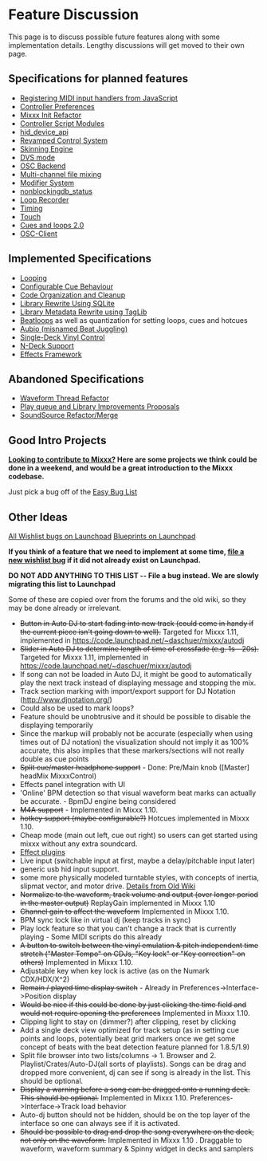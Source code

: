 # Feature Discussion

This page is to discuss possible future features along with some
implementation details. Lengthy discussions will get moved to their own
page.

## Specifications for planned features

  - [Registering MIDI input handlers from
    JavaScript](Registering%20MIDI%20input%20handlers%20from%20JavaScript)
  - [Controller Preferences](Controller%20Preferences)
  - [Mixxx Init Refactor](Mixxx%20Init%20Refactor)
  - [Controller Script Modules](Controller%20Script%20Modules)
  - [hid\_device\_api](hid_device_api)
  - [Revamped Control System](Revamped%20Control%20System)
  - [Skinning Engine](Skinning%20Engine)
  - [DVS mode](DVS%20mode)
  - [OSC Backend](OSC%20Backend)
  - [Multi-channel file mixing](Multi-channel%20file%20mixing)
  - [Modifier System](Modifier%20System)
  - [nonblockingdb\_status](nonblockingdb_status)
  - [Loop Recorder](Loop%20Recorder)
  - [Timing](Timing)
  - [Touch](Touch)
  - [Cues and loops 2.0](Cues%20and%20loops%202.0)
  - [OSC-Client](OSC-Client)

## Implemented Specifications

  - [Looping](Looping)
  - [Configurable Cue Behaviour](Configurable%20Cue%20Behaviour)
  - [Code Organization and Cleanup](Code%20Organization%20and%20Cleanup)
  - [Library Rewrite Using SQLite](Library%20Rewrite%20Using%20SQLite)
  - [Library Metadata Rewrite using
    TagLib](Library%20Metadata%20Rewrite%20using%20TagLib)
  - [Beatloops](Beatloops) as well as quantization for setting loops,
    cues and hotcues
  - [Aubio (misnamed Beat
    Juggling)](Aubio%20\(misnamed%20Beat%20Juggling\))
  - [Single-Deck Vinyl Control](Single-Deck%20Vinyl%20Control)
  - [N-Deck Support](N-Deck%20Support)
  - [Effects Framework](Effects%20Framework)

## Abandoned Specifications

  - [Waveform Thread Refactor](Waveform%20Thread%20Refactor)
  - [Play queue and Library Improvements
    Proposals](playqueue_and_library_improvements_proposals)
  - [SoundSource Refactor/Merge](SoundSource%20Refactor/Merge)

## Good Intro Projects

**[Looking to contribute to
Mixxx?](http://mixxx.org/manual/latest/chapters/getting_involved.html)
Here are some projects we think could be done in a weekend, and would be
a great introduction to the Mixxx codebase.**

Just pick a bug off of the [Easy Bug
List](https://bugs.launchpad.net/mixxx/+bugs?field.tag=easy)

## Other Ideas

[All Wishlist bugs on
Launchpad](https://bugs.launchpad.net/mixxx/+bugs?field.searchtext=&orderby=-importance&search=Search&field.importance:list=WISHLIST&assignee_option=any&field.assignee=&field.bug_reporter=&field.bug_supervisor=&field.bug_commenter=&field.subscriber=&field.omit_dupes.used=&field.omit_dupes=on&field.has_patch.used=&field.has_cve.used=&field.tag=&field.tags_combinator=ANY)
[Blueprints on Launchpad](https://blueprints.launchpad.net/mixxx)

**If you think of a feature that we need to implement at some time,
[file a new wishlist bug](https://bugs.launchpad.net/mixxx/+filebug) if
it did not already exist on Launchpad.**

**DO NOT ADD ANYTHING TO THIS LIST -- File a bug instead. We are slowly
migrating this list to Launchpad**

Some of these are copied over from the forums and the old wiki, so they
may be done already or irrelevant.

  - ~~Button in Auto DJ to start fading into new track (could come in
    handy if the current piece isn't going down to well).~~ Targeted for
    Mixxx 1.11, implemented in
    <https://code.launchpad.net/~daschuer/mixxx/autodj>
  - ~~Slider in Auto DJ to determine length of time of crossfade (e.g.
    1s - 20s).~~ Targeted for Mixxx 1.11, implemented in
    <https://code.launchpad.net/~daschuer/mixxx/autodj>
  - If song can not be loaded in Auto DJ, it might be good to
    automatically play the next track instead of displaying message and
    stopping the mix.
  - Track section marking with import/export support for DJ Notation
    (<http://www.djnotation.org/>)
  - Could also be used to mark loops?
  - Feature should be unobtrusive and it should be possible to disable
    the displaying temporarily
  - Since the markup will probably not be accurate (especially when
    using times out of DJ notation) the visualization should not imply
    it as 100% accurate, this also implies that these markers/sections
    will not really double as cue points
  - ~~Split cue/master headphone support~~ - Done: Pre/Main knob
    (\[Master\] headMix MixxxControl)
  - Effects panel integration with UI
  - 'Online' BPM detection so that visual waveform beat marks can
    actually be accurate. - BpmDJ engine being considered
  - ~~M4A support~~ - Implemented in Mixxx 1.10.
  - ~~hotkey support (maybe configurable?)~~ Hotcues implemented in
    Mixxx 1.10.
  - Cheap mode (main out left, cue out right) so users can get started
    using mixxx without any extra soundcard.
  - [Effect plugins](PluginIdeas)
  - Live input (switchable input at first, maybe a delay/pitchable input
    later)
  - generic usb hid input support.
  - some more physically modeled turntable styles, with concepts of
    inertia, slipmat vector, and motor drive. [Details from Old
    Wiki](http://mixxx.sourceforge.net/wiki/index.php/Deck_Remodeling)
  - ~~Normalize to the waveform, track volume and output (over longer
    period in the master output)~~ ReplayGain implemented in Mixxx 1.10
  - ~~Channel gain to affect the waveform~~ Implemented in Mixxx 1.10.
  - BPM sync lock like in virtual dj (keep tracks in sync)
  - Play lock feature so that you can't change a track that is currently
    playing - Some MIDI scripts do this already
  - ~~A button to switch between the vinyl emulation & pitch independent
    time stretch ("Master Tempo" on CDJs, "Key lock" or "Key correction"
    on others)~~ Implemented in Mixxx 1.10.
  - Adjustable key when key lock is active (as on the Numark
    CDX/HDX/X^2)
  - ~~Remain / played time display switch~~ - Already in
    Preferences-\>Interface-\>Position display
  - ~~Would be nice if this could be done by just clicking the time
    field and would not require opening the preferences~~ Implemented in
    Mixxx 1.10.
  - Clipping light to stay on (dimmer?) after clipping, reset by
    clicking
  - Add a single deck view optimized for track setup (as in setting cue
    points and loops, potentially beat grid markers once we get some
    concept of beats with the beat detection feature planned for
    1.8.5/1.9)
  - Split file browser into two lists/columns -\> 1. Browser and 2.
    Playlist/Crates/Auto-DJ(all sorts of playlists). Songs can be drag
    and dropped more convenient, dj can see if song is already in the
    list. This should be optional.
  - ~~Display a warning before a song can be dragged onto a running
    deck. This should be optional.~~ Implemented in Mixxx 1.10.
    Preferences-\>Interface-\>Track load behavior
  - Auto-dj button should not be hidden, should be on the top layer of
    the interface so one can always see if it is activated.
  - ~~Should be possible to drag and drop the song everywhere on the
    deck, not only on the waveform.~~ Implemented in Mixxx 1.10 .
    Draggable to waveform, waveform summary & Spinny widget in decks and
    samplers
